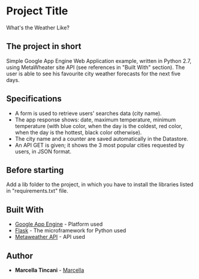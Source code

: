 # Project Title

What's the Weather Like?

## The project in short

Simple Google App Engine Web Application example, written in Python 2.7, using MetaWheater site API 
(see references in "Built With" section).
The user is able to see his favourite city weather forecasts for the next five days.

## Specifications

- A form is used to retrieve users' searches data (city name).
- The app response shows: date, maximum temperature, minimum temperature (with blue color, when the day is the coldest, 
red color, when the day is the hottest, black color otherwise).
- The city name and a counter are saved automatically in the Datastore.
- An API GET is given; it shows the 3 most popular cities requested by users, in JSON format.

## Before starting
Add a lib folder to the project, in which you have to install the libraries listed in "requirements.txt" file.

## Built With

* [Google App Engine](https://cloud.google.com/appengine/doc) - Platform used
* [Flask](http://flask.pocoo.org/) - The microframework for Python used
* [Metaweather API](https://www.metaweather.com/) - API used

## Author

* **Marcella Tincani** - [Marcella](https://github.com/tmarcy)
